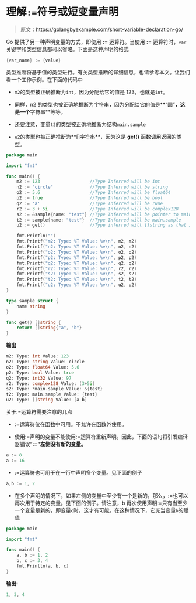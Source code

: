 # 理解`:=`符号或短变量声明

> 原文：<https://golangbyexample.com/short-variable-declaration-go/>

Go 提供了另一种声明变量的方式，即使用 **:=** 运算符。当使用 **:=** 运算符时，`var`关键字和类型信息都可以省略。下面是这种声明的格式

```go
{var_name} := {value}
```

类型推断将基于值的类型进行。有关类型推断的详细信息，也请参考本文。让我们看一个工作示例。在下面的代码中

*   `m2`的类型被正确推断为`int`，因为分配给它的值是 123，也就是`int`。

*   同样，n2 的类型也被正确地推断为字符串，因为分配给它的值是**“圆”**，这是一个**字符串**等等。

*   还要注意，变量`t2`的类型被正确地推断为结构`main.sample`

*   `u2`的类型也被正确推断为**[]字符串**，因为这是 **get()** 函数调用返回的类型。

```go
package main

import "fmt"

func main() {
    m2 := 123                   //Type Inferred will be int
    n2 := "circle"              //Type Inferred will be string
    o2 := 5.6                   //Type Inferred will be float64
    p2 := true                  //Type Inferred will be bool
    q2 := 'a'                   //Type Inferred will be rune
    r2 := 3 + 5i                //Type Inferred will be complex128
    s2 := &sample{name: "test"} //Type Inferred will be pointer to main.sample
    t2 := sample{name: "test"}  //Type Inferred will be main.sample
    u2 := get()                 //Type inferred will []string as that is the return value of function get()

    fmt.Println("")
    fmt.Printf("m2: Type: %T Value: %v\n", m2, m2)
    fmt.Printf("n2: Type: %T Value: %v\n", n2, n2)
    fmt.Printf("o2: Type: %T Value: %v\n", o2, o2)
    fmt.Printf("p2: Type: %T Value: %v\n", p2, p2)
    fmt.Printf("q2: Type: %T Value: %v\n", q2, q2)
    fmt.Printf("r2: Type: %T Value: %v\n", r2, r2)
    fmt.Printf("s2: Type: %T Value: %v\n", s2, s2)
    fmt.Printf("t2: Type: %T Value: %v\n", t2, t2)
    fmt.Printf("u2: Type: %T Value: %v\n", u2, u2)
}

type sample struct {
    name string
}

func get() []string {
    return []string{"a", "b"}
}
```

**输出**

```go
m2: Type: int Value: 123
n2: Type: string Value: circle
o2: Type: float64 Value: 5.6
p2: Type: bool Value: true
q2: Type: int32 Value: 97
r2: Type: complex128 Value: (3+5i)
s2: Type: *main.sample Value: &{test}
t2: Type: main.sample Value: {test}
u2: Type: []string Value: [a b]
```

关于:=运算符需要注意的几点

*   :=运算符仅在函数中可用。不允许在函数外使用。

*   使用:=声明的变量不能使用:=运算符重新声明。因此，下面的语句将引发编译器错误“**:=”左侧没有新的变量。**

```go
a := 8
a := 16
```

*   :=运算符也可用于在一行中声明多个变量。见下面的例子

```go
a,b := 1, 2
```

*   在多个声明的情况下，如果左侧的变量中至少有一个是新的，那么，:=也可以再次用于特定的变量。见下面的例子。请注意，b 再次使用声明:=只有当至少一个变量是新的，即变量`c`时，这才有可能。在这种情况下，它充当变量`b`的赋值

```go
package main

import "fmt"

func main() {
    a, b := 1, 2
    b, c := 3, 4
    fmt.Println(a, b, c)
}
```

**输出:**

```go
1, 3, 4
```